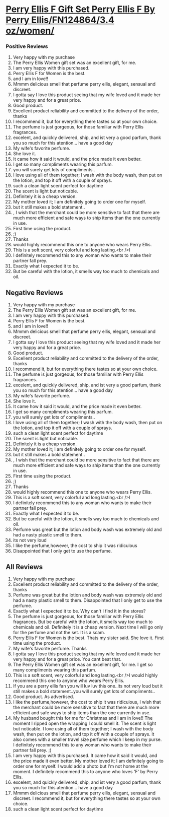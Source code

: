 # [Perry Ellis F Gift Set Perry Ellis F By Perry Ellis/FN124864/3.4 oz/women/](https://products.checkmycream.com/products/Perry-Ellis-F-Gift-Set-Perry-Ellis-F-By-Perry-EllisFN1248643.4-ozwomen.html)

### Positive Reviews

<ol>
      <li>Very happy with my purchase</li>
      <li>The Perry Ellis Women gift set was an excellent gift, for me.</li>
      <li>I am very happy with this purchased.</li>
      <li>Perry Ellis F for Women is the best.</li>
      <li>and I am in love!!</li>
      <li>Mmmm delicious smell that perfume perry ellis, elegant, sensual and discreet.</li>
      <li>I gotta say I love this product seeing that my wife loved and it made her very happy and for a great price.</li>
      <li>Good product.</li>
      <li>Excellent product reliability and committed to the delivery of the order, thanks</li>
      <li>I recommend it, but for everything there tastes so at your own choice.</li>
      <li>The perfume is just gorgeous, for those familiar with Perry Ellis fragrances.</li>
      <li>excelent, and quickly delivered, ship, and ist very a good parfum, thank you so much for this atention... have a good day</li>
      <li>My wife&#x27;s favorite perfume.</li>
      <li>She love it.</li>
      <li>It came how it said it would, and the price made it even better.</li>
      <li>I get so many compliments wearing this parfum.</li>
      <li>you will surely get lots of compliments..</li>
      <li>I love using all of them together; I wash with the body wash, then put on the lotion, and top it off with a couple of sprays.</li>
      <li>such a clean light scent perfect for daytime</li>
      <li>The scent is light but noticable.</li>
      <li>Definitely it is a cheap version.</li>
      <li>My mother loved it; I am definitely going to order one for myself.</li>
      <li>but it still makes a bold statement..</li>
      <li>, I wish that the merchant could be more sensitive to fact that there are much more efficient and safe ways to ship items than the one currently in use.</li>
      <li>First time using the product.</li>
      <li>;)</li>
      <li>Thanks</li>
      <li>would highly recommend this one to anyone who wears Perry Ellis.</li>
      <li>This is a soft scent, very colorful and long lasting.&lt;br /&gt;I</li>
      <li>I definitely recommend this to any woman who wants to make their partner fall prey.</li>
      <li>Exactly what I expected it to be.  </li>
      <li>But be careful with the lotion, it smells way too much to chemicals and oil.</li>
</ol>


<h2>Negative Reviews</h2>
<ol>
<li> Very happy with my purchase</li>
<li> The Perry Ellis Women gift set was an excellent gift, for me.</li>
<li> I am very happy with this purchased.</li>
<li> Perry Ellis F for Women is the best.</li>
<li> and I am in love!!</li>
<li> Mmmm delicious smell that perfume perry ellis, elegant, sensual and discreet.</li>
<li> I gotta say I love this product seeing that my wife loved and it made her very happy and for a great price.</li>
<li> Good product.</li>
<li> Excellent product reliability and committed to the delivery of the order, thanks</li>
<li> I recommend it, but for everything there tastes so at your own choice.</li>
<li> The perfume is just gorgeous, for those familiar with Perry Ellis fragrances.</li>
<li> excelent, and quickly delivered, ship, and ist very a good parfum, thank you so much for this atention... have a good day</li>
<li> My wife&#x27;s favorite perfume.</li>
<li> She love it.</li>
<li> It came how it said it would, and the price made it even better.</li>
<li> I get so many compliments wearing this parfum.</li>
<li> you will surely get lots of compliments..</li>
<li> I love using all of them together; I wash with the body wash, then put on the lotion, and top it off with a couple of sprays.</li>
<li> such a clean light scent perfect for daytime</li>
<li> The scent is light but noticable.</li>
<li> Definitely it is a cheap version.</li>
<li> My mother loved it; I am definitely going to order one for myself.</li>
<li> but it still makes a bold statement..</li>
<li> , I wish that the merchant could be more sensitive to fact that there are much more efficient and safe ways to ship items than the one currently in use.</li>
<li> First time using the product.</li>
<li> ;)</li>
<li> Thanks</li>
<li> would highly recommend this one to anyone who wears Perry Ellis.</li>
<li> This is a soft scent, very colorful and long lasting.&lt;br /&gt;I</li>
<li> I definitely recommend this to any woman who wants to make their partner fall prey.</li>
<li> Exactly what I expected it to be.  </li>
<li> But be careful with the lotion, it smells way too much to chemicals and oil.</li>
<li> Perfume was great but the lotion and body wash was extremely old and had a nasty plastic smell to them.</li>
<li> its not very loud</li>
<li> I like the perfume,however, the cost to ship it was ridiculous</li>
<li> Disappointed that I only get to use the perfume.</li>
</ol>

<h2>All Reviews</h2>

<ol>
    <li> Very happy with my purchase</li>
    <li> Excellent product reliability and committed to the delivery of the order, thanks</li>
    <li> Perfume was great but the lotion and body wash was extremely old and had a nasty plastic smell to them. Disappointed that I only get to use the perfume.</li>
    <li> Exactly what I expected it to be.  Why can&#x27;t I find it in the stores?</li>
    <li> The perfume is just gorgeous, for those familiar with Perry Ellis fragrances. But be careful with the lotion, it smells way too much to chemicals and oil. Definitely it is a cheap version. Next time I will go only for the perfume and not the set. It is a scam.</li>
    <li> Perry Ellis F for Women is the best. Thats my sister said. She love it. First time using the product.</li>
    <li> My wife&#x27;s favorite perfume. Thanks</li>
    <li> I gotta say I love this product seeing that my wife loved and it made her very happy and for a great price. You cant beat that.</li>
    <li> The Perry Ellis Women gift set was an excellent gift, for me. I get so many compliments wearing this parfum.</li>
    <li> This is a soft scent, very colorful and long lasting.&lt;br /&gt;I would highly recommend this one to anyone who wears Perry Ellis.</li>
    <li> If you are a perry ellis fan you will luv luv this one..its not very loud but it still makes a bold statement..you will surely get lots of compliments..</li>
    <li> Good product. As advertised.</li>
    <li> I like the perfume,however, the cost to ship it was ridiculous, I wish that the merchant could be more sensitive to fact that there are much more efficient and safe ways to ship items than the one currently in use.</li>
    <li> My husband bought this for me for Christmas and I am in love!! The moment I ripped open the wrapping I could smell it. The scent is light but noticable. I love using all of them together; I wash with the body wash, then put on the lotion, and top it off with a couple of sprays. It also comes with a smaller travel size perfume which I keep in my purse. I definitely recommend this to any woman who wants to make their partner fall prey. ;)</li>
    <li> I am very happy with this purchased. It came how it said it would, and the price made it even better. My mother loved it; I am definitely going to order one for myself. I would add a photo but I&#x27;m not home at the moment. I definitely recommend this to anyone who loves &#x27;F&#x27; by Perry Ellis.</li>
    <li> excelent, and quickly delivered, ship, and ist very a good parfum, thank you so much for this atention... have a good day</li>
    <li> Mmmm delicious smell that perfume perry ellis, elegant, sensual and discreet. I recommend it, but for everything there tastes so at your own choice.</li>
    <li> such a clean light scent perfect for daytime</li>
</ol>




